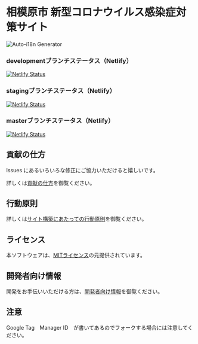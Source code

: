 # 相模原市 新型コロナウイルス感染症対策サイト
![Auto-i18n Generator](https://github.com/Murayu0225/covid19/workflows/Auto-i18n%20Generator/badge.svg)
### developmentブランチステータス（Netlify）
[![Netlify Status](https://api.netlify.com/api/v1/badges/4261c080-decb-4f4a-ac12-7dbbba702b26/deploy-status)](https://app.netlify.com/sites/dev-sagamihara-stopcovid19/deploys)
### stagingブランチステータス（Netlify）
[![Netlify Status](https://api.netlify.com/api/v1/badges/cf494bd6-2f1b-4c0a-9e56-5ec898c259be/deploy-status)](https://app.netlify.com/sites/stg-sagamihara-stopcovid19/deploys)
### masterブランチステータス（Netlify）
[![Netlify Status](https://api.netlify.com/api/v1/badges/9910630e-2d39-45eb-a501-c93b9ba17836/deploy-status)](https://app.netlify.com/sites/sagamihara-stopcovid19/deploys)

## 貢献の仕方
Issues にあるいろいろな修正にご協力いただけると嬉しいです。

詳しくは[貢献の仕方](./CONTRIBUTING.md)を御覧ください。

## 行動原則
詳しくは[サイト構築にあたっての行動原則](./CODE_OF_CONDUCT.md)を御覧ください。

## ライセンス
本ソフトウェアは、[MITライセンス](./LICENSE.txt)の元提供されています。

## 開発者向け情報

開発をお手伝いいただける方は、[開発者向け情報](./FOR_DEVELOPERS.md)を御覧ください。

## 注意
Google Tag　Manager ID　が書いてあるのでフォークする場合には注意してください。
